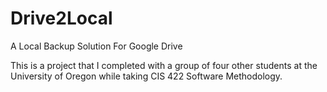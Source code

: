 # Drive2Local
A Local Backup Solution For Google Drive

This is a project that I completed with a group of four other students at the University of Oregon while taking CIS 422 Software Methodology.
